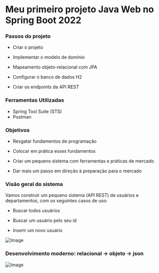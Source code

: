 # Meu primeiro projeto Java Web no Spring Boot 2022

### Passos do projeto

-   Criar o projeto
    
-   Implementar o modelo de domínio
    
-   Mapeamento objeto-relacional com JPA
    
-   Configurar o banco de dados H2
    
-   Criar os endpoints da API REST

### Ferramentas Utilizadas

-   Spring Tool Suite (STS)   
-   Postman
        

### Objetivos

-   Resgatar fundamentos de programação
    
-   Colocar em prática esses fundamentos
    
-   Criar um pequeno sistema com ferramentas e práticas de mercado
    
-   Dar mais um passo em direção à preparação para o mercado
    

### Visão geral do sistema

Vamos construir um pequeno sistema (API REST) de usuários e departamentos, com os seguintes casos de uso:

-   Buscar todos usuários
    
-   Buscar um usuário pelo seu id
    
-   Inserir um novo usuário
    

![Image](https://raw.githubusercontent.com/devsuperior/java-web-spring-2022/main/img/dominio.png "Modelo conceitual")

### Desenvolvimento moderno: relacional -> objeto -> json

![Image](https://raw.githubusercontent.com/devsuperior/java-web-spring-2022/main/img/objetos.png "Objetos")